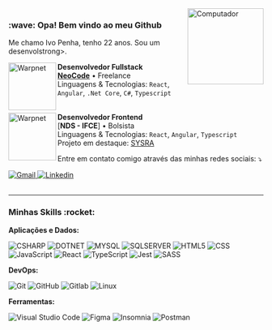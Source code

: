 <img src="https://camo.githubusercontent.com/62da68eb62b1e5f175f7d1f0191dd89a653d7908feb22d37d4a0ab07365d6791/68747470733a2f2f6d656469612e67697068792e636f6d2f6d656469612f4d3967624264396e6244724f5475314d71782f67697068792e676966" height="150" align="right" alt="Computador" pointer-events= "none" style="pointer-events: none">
<h3>:wave: Opa! Bem vindo ao meu Github</h3>

<p align="left"> 
  Me chamo Ivo Penha, tenho 22 anos. Sou um desenvolstrong>.
  </br>
</p>

[<img align="left" height="94px" width="94px" alt="Warpnet" src="https://media.licdn.com/dms/image/C4D0BAQFWN4xfqHoAcA/company-logo_200_200/0/1674750502384?e=1698883200&v=beta&t=_wA2yCjET-YhlbC_lReWEg0abdqjZim5hPtJzUbw21g"/>]([https://www.neocodesolutions.com](https://www.linkedin.com/company/neo-code-solutions/))

**Desenvolvedor Fullstack** \
[**NeoCode**]([https://www.neocodesolutions.com](https://www.linkedin.com/company/neo-code-solutions/)/) • Freelance \
Linguagens & Tecnologias: `React`, `Angular`, `.Net Core`, `C#`, `Typescript`\
<br/>


<img align="left" height="94px" width="94px" alt="Warpnet" src="https://scontent.ffor1-3.fna.fbcdn.net/v/t39.30808-6/308335895_130184283099621_8545925134963420655_n.jpg?_nc_cat=106&ccb=1-7&_nc_sid=09cbfe&_nc_ohc=mGCRtjBGRwkAX8xbdG_&_nc_ht=scontent.ffor1-3.fna&oh=00_AfAkIEs4mA4xmgAV_qMZAzw6-ChX6fuZ0SrDwFxp_z1FjA&oe=64CF9311"/>

**Desenvolvedor Frontend** \
[**NDS - IFCE**] • Bolsista \
Linguagens & Tecnologias: `React`, `Angular`, `Typescript`\
Projeto em destaque: [SYSRA](sysra-h.maracanau.ifce.edu.br)
<br/>


<p align="left">
  Entre em contato comigo através das minhas redes sociais: ⤵️
</p>

<div align="left">
  <a href="mailto:penha.ivo.dev@gmail.com" target="_blank">
    <img src="https://img.shields.io/badge/-Gmail-FF0000?style=flat-square&labelColor=FF0000&logo=gmail&logoColor=white&link=mailto:matheusfelipetp@outlook.com" alt="Gmail"/>
  </a>

  <a href="https://www.linkedin.com/in/ivo-penha/" target="_blank">
    <img src="https://img.shields.io/badge/-Linkedin-0e76a8?style=flat-square&logo=Linkedin&logoColor=white&link=https://www.linkedin.com/in/matheusfelipetp" alt="Linkedin" />
  </a>
  
</div>  

</br>

---

<h3>Minhas Skills :rocket:</h3>

  **Aplicações e Dados:**
  
  ![CSHARP](https://img.shields.io/badge/-CSharp-333333?style=flat&logo=csharp)
  ![DOTNET](https://img.shields.io/badge/-.Net-333333?style=flat&logo=DotNet)
  ![MYSQL](https://img.shields.io/badge/-MySQL-333333?style=flat&logo=MySQL)
  ![SQLSERVER](https://img.shields.io/badge/-SQLServer-333333?style=flat&logo=SQLServer)
  ![HTML5](https://img.shields.io/badge/-HTML5-333333?style=flat&logo=HTML5)
  ![CSS](https://img.shields.io/badge/-CSS-333333?style=flat&logo=CSS3&logoColor=1572B6)
  ![JavaScript](https://img.shields.io/badge/-JavaScript-333333?style=flat&logo=javascript)
  ![React](https://img.shields.io/badge/-React-333333?style=flat&logo=react)
  ![TypeScript](https://img.shields.io/badge/-TypeScript-333333?style=flat&logo=TypeScript)
  ![Jest](https://img.shields.io/badge/-Jest-333333?style=flat&logo=jest&logoColor=red)
  ![SASS](https://img.shields.io/badge/-SASS-333333?style=flat&logo=SASS)

**DevOps:**

  ![Git](https://img.shields.io/badge/-Git-333333?style=flat&logo=git)
  ![GitHub](https://img.shields.io/badge/-GitHub-333333?style=flat&logo=github)
  ![Gitlab](https://img.shields.io/badge/-Gitlab-333333?style=flat&logo=gitlab)
  ![Linux](https://img.shields.io/badge/-Linux-333333?style=flat&logo=linux)
  

**Ferramentas:**

  ![Visual Studio Code](https://img.shields.io/badge/-Visual%20Studio%20Code-333333?style=flat&logo=visual-studio-code&logoColor=007ACC)
  ![Figma](https://img.shields.io/badge/-Figma-333333?style=flat&logo=figma&logoColor=fff)
  ![Insomnia](https://img.shields.io/badge/-Insomnia-333333?style=flat&logo=insomnia)
  ![Postman](https://img.shields.io/badge/-Postman-333333?style=flat&logo=postman)
</br>


